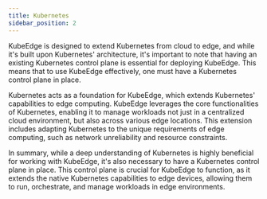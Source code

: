 ```yaml
---
title: Kubernetes
sidebar_position: 2
---
```


KubeEdge is designed to extend Kubernetes from cloud to edge, and while it's built upon Kubernetes' architecture, it's important to note that having an existing Kubernetes control plane is essential for deploying KubeEdge. This means that to use KubeEdge effectively, one must have a Kubernetes control plane in place.

 Kubernetes acts as a foundation for KubeEdge, which extends Kubernetes' capabilities to edge computing. KubeEdge leverages the core functionalities of Kubernetes, enabling it to manage workloads not just in a centralized cloud environment, but also across various edge locations. This extension includes adapting Kubernetes to the unique requirements of edge computing, such as network unreliability and resource constraints.

 In summary, while a deep understanding of Kubernetes is highly beneficial for working with KubeEdge, it's also necessary to have a Kubernetes control plane in place. This control plane is crucial for KubeEdge to function, as it extends the native Kubernetes capabilities to edge devices, allowing them to run, orchestrate, and manage workloads in edge environments.
